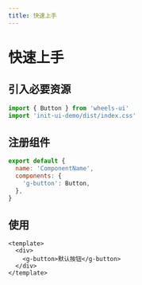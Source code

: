```yaml
---
title: 快速上手
---
```


# 快速上手

## 引入必要资源

```js
import { Button } from 'wheels-ui'
import 'init-ui-demo/dist/index.css'
```

## 注册组件

```js
export default {
  name: 'ComponentName',
  components: {
    'g-button': Button,
  },
}
```

## 使用

```vue
<template>
  <div>
    <g-button>默认按钮</g-button>
  </div>
</template>
```
